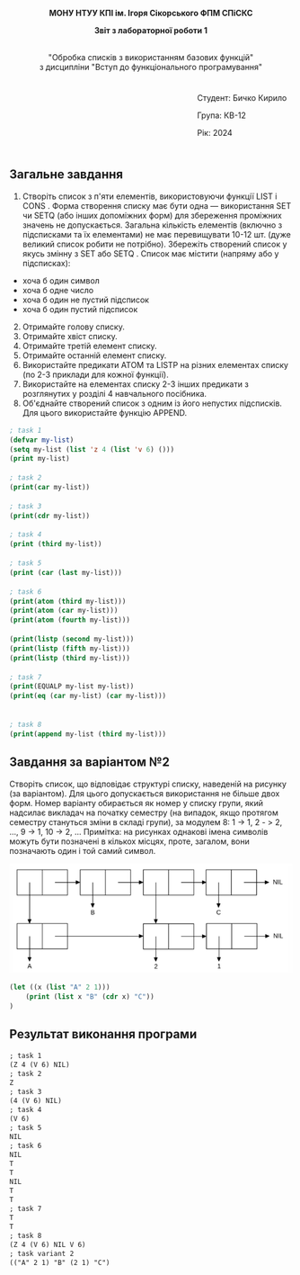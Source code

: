 <p align="center"><b>МОНУ НТУУ КПІ ім. Ігоря Сікорського ФПМ СПіСКС</b></p>
<p align="center">
<b>Звіт з лабораторної роботи 1</b>
<p align="center">
<br>"Обробка списків з використанням базових функцій"</br>
з дисципліни "Вступ до функціонального програмування"
</p>

<div style="display: flex; justify-content: flex-end;">
  <div style="border: 0px; padding: 10px;">
    <p>Студент: Бичко Кирило</p>
    <p>Група: КВ-12</p>
    <p>Рік: 2024</p>
  </div>
</div>


## Загальне завдання
1. Створіть список з п'яти елементів, використовуючи функції LIST і CONS . Форма створення списку має бути одна — використання SET чи SETQ (або інших допоміжних форм) для збереження проміжних значень не допускається. Загальна кількість елементів (включно з підсписками та їх елементами) не має перевищувати 10-12 шт. (дуже великий список робити не потрібно). Збережіть створений список у якусь змінну з SET або SETQ . Список має містити (напряму або у підсписках): 
* хоча б один символ 
* хоча б одне число 
* хоча б один не пустий підсписок
* хоча б один пустий підсписок 
2. Отримайте голову списку. 
3. Отримайте хвіст списку. 
4. Отримайте третій елемент списку. 
5. Отримайте останній елемент списку. 
6. Використайте предикати ATOM та LISTP на різних елементах списку (по 2-3 приклади для кожної функції). 
7. Використайте на елементах списку 2-3 інших предикати з розглянутих у розділі 4 навчального посібника. 
8. Об'єднайте створений список з одним із його непустих підсписків. Для цього використайте функцію APPEND. 


```lisp
; task 1
(defvar my-list)
(setq my-list (list 'z 4 (list 'v 6) ()))
(print my-list)

; task 2
(print(car my-list))

; task 3
(print(cdr my-list))

; task 4
(print (third my-list))

; task 5
(print (car (last my-list)))

; task 6
(print(atom (third my-list)))
(print(atom (car my-list)))
(print(atom (fourth my-list)))

(print(listp (second my-list)))
(print(listp (fifth my-list)))
(print(listp (third my-list)))

; task 7
(print(EQUALP my-list my-list))
(print(eq (car my-list) (car my-list)))


; task 8
(print(append my-list (third my-list)))
```
## Завдання за варіантом №2
Створіть список, що відповідає структурі списку, наведеній на рисунку (за варіантом). Для цього допускається використання не більше двох форм. Номер варіанту обирається як номер у списку групи, який надсилає викладач на початку семестру (на випадок, якщо протягом семестру стануться зміни в складі групи), за модулем 8: 1 -> 1, 2 - > 2, ..., 9 -> 1, 10 -> 2, ... 
Примітка: на рисунках однакові імена символів можуть бути позначені в кількох місцях, проте, загалом, вони позначають один і той самий символ. 
<p align="center">
<img src="var2.png">
</p>

```lisp
(let ((x (list "A" 2 1)))
    (print (list x "B" (cdr x) "C"))
)
```

## Результат виконання програми
```
; task 1
(Z 4 (V 6) NIL)
; task 2
Z
; task 3
(4 (V 6) NIL)
; task 4
(V 6)
; task 5
NIL
; task 6
NIL 
T 
T
NIL 
T 
T
; task 7
T 
T
; task 8
(Z 4 (V 6) NIL V 6)
; task variant 2
(("A" 2 1) "B" (2 1) "C")
```
